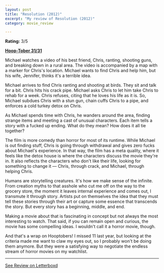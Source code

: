 ```yaml
---
layout: post
title: "Resolution (2012)"
excerpt: "My review of Resolution (2012)"
category: movie_review

---
```


**Rating:** 3/5

<b><a href="https://boxd.it/pRQY0/detail">Hoop-Tober 31/31</a></b>

Michael watches a video of his best friend, Chris, ranting, shooting guns, and breaking down in a rural area. The video is accompanied by a map with a marker for Chris's location. Michael wants to find Chris and help him, but his wife, Jennifer, thinks it's a terrible idea.

Michael arrives to find Chris ranting and shooting at birds. They sit and talk for a bit. Chris hits his crack pipe. Michael asks Chris to let him take Chris to rehab for a week. Chris refuses, citing that he loves his life as it is. So, Michael subdues Chris with a stun gun, chain cuffs Chris to a pipe, and enforces a cold turkey detox on Chris.

As Michael spends time with Chris, he wanders around the area, finding strange items and meeting a cast of unusual characters. Each item tells a story with a fucked up ending. What do they mean? How does it all tie together?

The film is more comedy than horror for most of its runtime. While Michael is out finding stuff, Chris is going through withdrawal and gives zero fucks about Michael's experience. In that way, the film has a meta quality, where it feels like the detox house is where the characters discuss the movie they're in. It also reflects the characters who don't like their life, looking for something to change it — Chris, through crack, and Michael, through helping Chris.

Humans are storytelling creatures. It's how we make sense of the infinite. From creation myths to that asshole who cut me off on the way to the grocery store, the moment it leaves internal experience and comes out, I transmute it through story. Artists put on themselves the idea that they must tell these stories through their art or capture some essence that transcends the story. But every story has a beginning, middle, and end.

Making a movie about that is fascinating in concept but not always the most interesting to watch. That said, if you can remain open and curious, the movie has some compelling ideas. I wouldn't call it a horror movie, though.

And that's a wrap on Hooptobers! I missed 11 last year, but looking at the criteria made me want to claw my eyes out, so I probably won't be doing them anymore. But they were a satisfying way to negotiate the endless stream of horror movies on my watchlist.

<hr>

[See Review on Letterboxd](https://boxd.it/8CqkdH)
